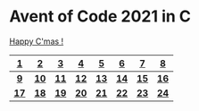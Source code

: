# Avent of Code 2021 in C

[Happy C'mas !](happy-C-mas)

| [1](happy-C-mas/day_01) | [2](happy-C-mas/day_02) | [3](happy-C-mas/day_03) | [4](happy-C-mas/day_04) | [5](happy-C-mas/day_05) | [6](happy-C-mas/day_06) | [7](happy-C-mas/day_07) | [8](happy-C-mas/day_08) |
| :---: | :---: | :---: | :---: | :---: | :---: | :---: | :---: |
| [__9__](happy-C-mas/day_01) | [__10__](happy-C-mas/day_10) | [__11__](happy-C-mas/day_11) | [__12__](happy-C-mas/day_12) | [__13__](happy-C-mas/day_13) | [__14__](happy-C-mas/day_14) | [__15__](happy-C-mas/day_15) | [__16__](happy-C-mas/day_16) |
| [__17__](happy-C-mas/day_17) | [__18__](happy-C-mas/day_18) | [__19__](happy-C-mas/day_19) | [__20__](happy-C-mas/day_20) | [__21__](happy-C-mas/day_21) | [__22__](happy-C-mas/day_22) | [__23__](happy-C-mas/day_23) | [__24__](happy-C-mas/day_24) |

